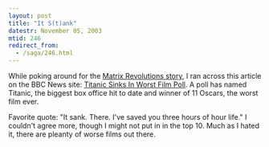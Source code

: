 ```yaml
---
layout: post
title: "It S(t)ank"
datestr: November 05, 2003
mtid: 246
redirect_from:
  - /saga/246.html
---
```


While poking around for the <a href="http://www.munged.org/saga/245.html">Matrix Revolutions story</a>, I ran across this article on the BBC News site: <a href="http://news.bbc.co.uk/2/hi/entertainment/3242607.stm" title="Titanic Sinks In Worst Film Poll">Titanic Sinks In Worst Film Poll</a>.  A poll has named Titanic, the biggest box office hit to date and winner of 11 Oscars, the worst film ever.

Favorite quote: "It sank. There. I've saved you three hours of hour life." I couldn't agree more, though I might not put in in the top 10.  Much as I hated it, there are pleanty of worse films out there.

